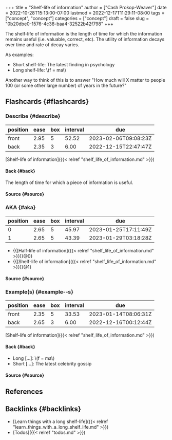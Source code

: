 +++
title = "Shelf-life of information"
author = ["Cash Prokop-Weaver"]
date = 2022-10-28T15:13:00-07:00
lastmod = 2022-12-17T11:29:11-08:00
tags = ["concept", "concept"]
categories = ["concept"]
draft = false
slug = "0b20dbe0-1576-4c38-baa4-32522b42f798"
+++

The shelf-life of information is the length of time for which the information remains useful (i.e. valuable, correct, etc). The utility of information decays over time and rate of decay varies.

As examples:

-   Short shelf-life: The latest finding in psychology
-   Long shelf-life: \\(f = ma\\)

Another way to think of this is to answer "How much will X matter to people 100 (or some other large number) of years in the future?"


## Flashcards {#flashcards}


### Describe {#describe}

| position | ease | box | interval | due                  |
|----------|------|-----|----------|----------------------|
| front    | 2.95 | 5   | 52.52    | 2023-02-06T09:08:23Z |
| back     | 2.35 | 3   | 6.00     | 2022-12-15T22:47:47Z |

[Shelf-life of information]({{< relref "shelf_life_of_information.md" >}})


#### Back {#back}

The length of time for which a piece of information is useful.


#### Source {#source}


### AKA {#aka}

| position | ease | box | interval | due                  |
|----------|------|-----|----------|----------------------|
| 0        | 2.65 | 5   | 45.97    | 2023-01-25T17:11:49Z |
| 1        | 2.65 | 5   | 43.39    | 2023-01-29T03:18:28Z |

-   {{[Half-life of information]({{< relref "shelf_life_of_information.md" >}})}@0}
-   {{[Shelf-life of information]({{< relref "shelf_life_of_information.md" >}})}@1}


#### Source {#source}


### Example(s) {#example--s}

| position | ease | box | interval | due                  |
|----------|------|-----|----------|----------------------|
| front    | 2.35 | 5   | 33.53    | 2023-01-14T08:06:31Z |
| back     | 2.65 | 3   | 6.00     | 2022-12-16T00:12:44Z |

[Shelf-life of information]({{< relref "shelf_life_of_information.md" >}})


#### Back {#back}

-   Long [...]: \\(f = ma\\)
-   Short [...]: The latest celebrity gossip


#### Source {#source}

## References

<style>.csl-entry{text-indent: -1.5em; margin-left: 1.5em;}</style><div class="csl-bib-body">
</div>


## Backlinks {#backlinks}

-   [Learn things with a long shelf-life]({{< relref "learn_things_with_a_long_shelf_life.md" >}})
-   [Todos]({{< relref "todos.md" >}})
